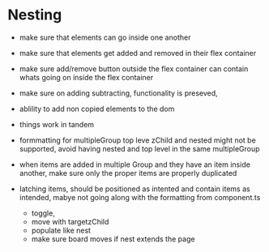 # Nesting

* make sure that elements can go inside one another
* make sure that elements get added and removed in their flex container
* make sure  add/remove button outside the flex container can contain whats going on inside the flex container
* make sure on adding subtracting, functionality is preseved,
* ablility to add non copied elements to the dom
* things work in tandem
* formmatting for multipleGroup top leve zChild and nested might not be supported, avoid having nested and top level in the same multipleGroup


* when items are added in multiple Group and they have an item inside another, make sure only the proper items are properly duplicated
* latching items, should be positioned as intented and contain items as intended, mabye not going along with the formatting from component.ts
    * toggle, 
    * move with targetzChild
    * populate like nest    
    * make sure board moves if nest extends the page
